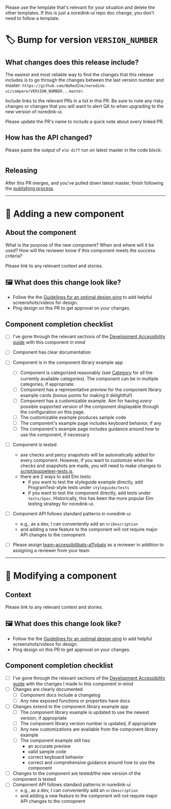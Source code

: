 Please use the template that's relevant for your situation and delete the other templates. If this is just a noredink-ui repo doc change, you don't need to follow a template.

# :label: Bump for version `VERSION_NUMBER`

## What changes does this release include?

The easiest and most reliable way to find the changes that this release includes is to go through the changes between the last version number and master: `https://github.com/NoRedInk/noredink-ui/compare/VERSION_NUMBER...master`.

Include links to the relevant PRs in a list in this PR. Be sure to note any risky changes or changes that you will want to alert QA to when upgrading to the new version of noredink-ui.

Please update the PR's name to include a quick note about every linked PR.

## How has the API changed?

Please paste the output of `elm diff` run on latest master in the code block:

```

```

## Releasing

After this PR merges, and you've pulled down latest master, finish following the [publishing process](https://github.com/NoRedInk/noredink-ui/blob/master/README.md#publishing-a-new-version).


---

# :star2: Adding a new component

## About the component

What is the purpose of the new component? When and where will it be used? How will the reviewer know if this component meets the success criteria?

Please link to any relevant context and stories.


## :framed_picture: What does this change look like?

- Follow the the [Guidelines for an optimal design ping](https://paper.dropbox.com/doc/Guidelines-for-Sharing-User-Facing-Changes-with-Design--BpL8hpJLMugy6033aT5m0JdaAg-bdKGQtYH9qO9I00hUkA6k) to add helpful screenshots/videos for design.
- Ping design on this PR to get approval on your changes.


## Component completion checklist

- [ ] I've gone through the relevant sections of the [Development Accessibility guide](https://paper.dropbox.com/doc/Accessibility-guide-4-Development--BiIVdijSaoijjOuhz3iTCJJ1Ag-rGoHpC91pFg3zTrYpvOCQ) with this component in mind
- [ ] Component has clear documentation
- [ ] Component is in the component library example app
    - [ ] Component is categorized reasonably (see [Category](https://github.com/NoRedInk/noredink-ui/blob/master/styleguide-app/Category.elm) for all the currently available categories). The component can be in multiple categories, if appropriate.
    - [ ] Component has a representative preview for the component library example cards (bonus points for making it delightful!)
    - [ ] Component has a customizable example. Aim for having _every_ possible supported version of the component displayable through the configuration on this page.
    - [ ] The customizable example produces sample code
    - [ ] The component's example page includes keyboard behavior, if any
    - [ ] The component's example page includes guidance around how to use the component, if necessary
- [ ] Component is tested
    - axe checks and percy snapshots will be automatically added for every component. However, if you want to customize _when_ the checks and snapshots are made, you will need to make changes to [script/puppeteer-tests.js](https://github.com/NoRedInk/noredink-ui/blob/master/script/puppeteer-tests.js).
    - there are 2 ways to add Elm tests:
        - if you want to test the styleguide example directly, add ProgramTest-style tests under `styleguide/tests`
        - if you want to test the component directly, add tests under `tests/Spec`. Historically, this has been the more popular Elm testing strategy for noredink-ui.
- [ ] Component API follows standard patterns in noredink-ui
    - e.g., as a dev, I can conveniently add an `nriDescription`
    - and adding a new feature to the component will _not_ require major API changes to the comopnent
- [ ] Please assign [team-accessibilibats-a11ybats](https://github.com/orgs/NoRedInk/teams/team-accessibilibats-a11ybats) as a reviewer in addition to assigning a reviewer from your team


---


# :wrench: Modifying a component

## Context

Please link to any relevant context and stories.

## :framed_picture: What does this change look like?

- Follow the the [Guidelines for an optimal design ping](https://paper.dropbox.com/doc/Guidelines-for-Sharing-User-Facing-Changes-with-Design--BpL8hpJLMugy6033aT5m0JdaAg-bdKGQtYH9qO9I00hUkA6k) to add helpful screenshots/videos for design.
- Ping design on this PR to get approval on your changes.

## Component completion checklist

- [ ] I've gone through the relevant sections of the [Development Accessibility guide](https://paper.dropbox.com/doc/Accessibility-guide-4-Development--BiIVdijSaoijjOuhz3iTCJJ1Ag-rGoHpC91pFg3zTrYpvOCQ) with the changes I made to this component in mind
- [ ] Changes are clearly documented
    - [ ] Component docs include a changelog
    - [ ] Any new exposed functions or properties have docs
- [ ] Changes extend to the component library example app
    - [ ] The component library example is updated to use the newest version, if appropriate
    - [ ] The component library version number is updated, if appropriate
    - [ ] Any new customizations are available from the component library example
    - [ ] The component example still has:
        - an accurate preview
        - valid sample code
        - correct keyboard behavior
        - correct and comprehensive guidance around how to use the component
- [ ] Changes to the component are tested/the new version of the component is tested
- [ ] Component API follows standard patterns in noredink-ui
    - e.g., as a dev, I can conveniently add an `nriDescription`
    - and adding a new feature to the component will _not_ require major API changes to the comopnent
